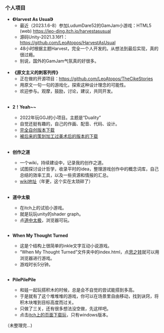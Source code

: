 ### 个人项目

- **《Harvest As Usual》**
  - 最近（2023.1.6-8）参加LudumDare52的GamJam小游戏：HTML5 (web) https://leo-ding.itch.io/harvestasusual
  - 源码Unity-2021.3.16f1：https://github.com/LeoAtopos/HarvestAsUsual
  - 48小时根据主题Harvest，完全一个人开发的。从想法到最后实现，真的很过瘾。
  - 别说，国外的GamJam气氛真的好很多。
<br><br>
- **《原文主义的刺客列传》**
  - 正在做的开源项目：https://github.com/LeoAtopos/TheCikeStories
  - 用原文一句一句的游戏化，探索这种设计理念的可能性。
  - 欢迎参与。观摩，鼓励，讨论，建议，共同开发。
<br><br>
* **2！Yeah~~**
  * 2022年玩GGJ的小项目。主题是“Duality”
  * 自觉还挺有趣的，自己的作画、配音、代码、设计。
  * [完全自创版本下载](https://www.gmhub.com/game/329)
  * [被后来的策划加工过美术后的版本的下载](https://globalgamejam.org/2022/games/duality%EF%BC%81yeah-3)
<br><br>

* **创作之道**
  * 一个wiki，持续建设中，记录我的创作之道。
  * 试图探讨设计哲学，收录平时的idea，整理游戏创作中的概念词库，自己总结的效率工具，以及一些资源和情报的汇总。
  * [wiki地址](https://github.com/LeoAtopos/wogc/wiki)（年更，这个实在太琐碎了）
<br><br>

* **道中太极**
  * 在itch上的试验小游戏。
  * 就是玩玩unity的shader graph。
  * 点[道中太极](https://leo-ding.itch.io/taijiontheway)，浏览器可玩。
<br><br>

* **When My Thought Turned**
  * 这是个结构上很简单的inkle文字互动小说游戏。
  * “When My Thought Turned”文件夹中的index.html，点[思之转](https://leoatopos.github.io/WMTT/When%20My%20Thought%20Turned/index.html)就可以用浏览器进行游戏。
  * 游戏时长5分钟。
<br><br>

* **PilePilePile**
  * 和娃一起玩搭积木的时候，总是会不自觉的尝试能搭到多高。
  * 于是就有了这个堆堆堆的游戏，你可以在场景里自由移动，找到诀窍，将积木块堆到目标高度而过关。
  * 只做了三关，还有很多想法没空做，先这样吧。
  * 点击[itch上的页面下载玩](https://leo-ding.itch.io/pilepilepile)，只有windows版本。




（未整理完...)
